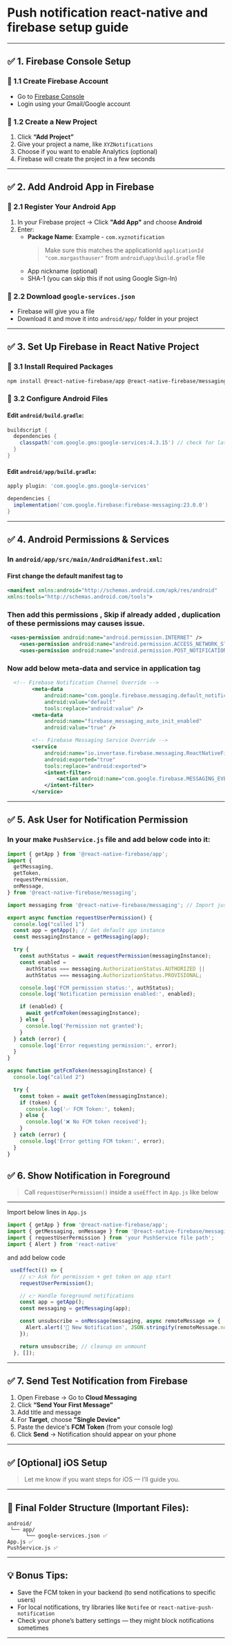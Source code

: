 # Push notification react-native and firebase setup guide
---

## ✅ **1. Firebase Console Setup**

### 🔹 1.1 Create Firebase Account
- Go to [Firebase Console](https://console.firebase.google.com/)
- Login using your Gmail/Google account

### 🔹 1.2 Create a New Project
1. Click **“Add Project”**
2. Give your project a name, like `XYZNotifications`
3. Choose if you want to enable Analytics (optional)
4. Firebase will create the project in a few seconds

---

## ✅ **2. Add Android App in Firebase**

### 🔹 2.1 Register Your Android App
1. In your Firebase project → Click **"Add App"** and choose **Android**
2. Enter:
   - **Package Name**: Example - `com.xyznotification`
     > Make sure this matches the applicationId `applicationId "com.margasthauser"` from `android\app\build.gradle` file
   - App nickname (optional)
   - SHA-1 (you can skip this if not using Google Sign-In)

### 🔹 2.2 Download `google-services.json`
- Firebase will give you a file
- Download it and move it into `android/app/` folder in your project

---

## ✅ **3. Set Up Firebase in React Native Project**

### 🔹 3.1 Install Required Packages

```bash
npm install @react-native-firebase/app @react-native-firebase/messaging
```

### 🔹 3.2 Configure Android Files

#### Edit `android/build.gradle`:

```gradle
buildscript {
  dependencies {
    classpath('com.google.gms:google-services:4.3.15') // check for latest
  }
}
```

#### Edit `android/app/build.gradle`:

```gradle
apply plugin: 'com.google.gms.google-services'

dependencies {
  implementation('com.google.firebase:firebase-messaging:23.0.0')
}
```

---

## ✅ **4. Android Permissions & Services**

### In `android/app/src/main/AndroidManifest.xml`:

#### First change the default manifest tag to 
```xml
<manifest xmlns:android="http://schemas.android.com/apk/res/android"
xmlns:tools="http://schemas.android.com/tools">
```

### Then add this permissions , Skip if already added , duplication of these permissions may causes issue.
```xml
 <uses-permission android:name="android.permission.INTERNET" />
    <uses-permission android:name="android.permission.ACCESS_NETWORK_STATE" />
    <uses-permission android:name="android.permission.POST_NOTIFICATIONS" />
```
### Now add below meta-data and service in application tag
```xml
  <!-- Firebase Notification Channel Override -->
        <meta-data
            android:name="com.google.firebase.messaging.default_notification_channel_id"
            android:value="default"
            tools:replace="android:value" />
        <meta-data
            android:name="firebase_messaging_auto_init_enabled"
            android:value="true" />

        <!-- Firebase Messaging Service Override -->
        <service
            android:name="io.invertase.firebase.messaging.ReactNativeFirebaseMessagingService"
            android:exported="true"
            tools:replace="android:exported">
            <intent-filter>
                <action android:name="com.google.firebase.MESSAGING_EVENT" />
            </intent-filter>
        </service>
```

---

## ✅ **5. Ask User for Notification Permission**

### In your make `PushService.js` file and add below code into it:

```js
import { getApp } from '@react-native-firebase/app';
import {
  getMessaging,
  getToken,
  requestPermission,
  onMessage,
} from '@react-native-firebase/messaging';

import messaging from '@react-native-firebase/messaging'; // Import just for AuthorizationStatus

export async function requestUserPermission() {
  console.log("called 1")
  const app = getApp(); // Get default app instance
  const messagingInstance = getMessaging(app);

  try {
    const authStatus = await requestPermission(messagingInstance);
    const enabled =
      authStatus === messaging.AuthorizationStatus.AUTHORIZED ||
      authStatus === messaging.AuthorizationStatus.PROVISIONAL;

    console.log('FCM permission status:', authStatus);
    console.log('Notification permission enabled:', enabled);

    if (enabled) {
      await getFcmToken(messagingInstance);
    } else {
      console.log('Permission not granted');
    }
  } catch (error) {
    console.log('Error requesting permission:', error);
  }
}

async function getFcmToken(messagingInstance) {
  console.log("called 2")

  try {
    const token = await getToken(messagingInstance);
    if (token) {
      console.log('✅ FCM Token:', token);
    } else {
      console.log('❌ No FCM token received');
    }
  } catch (error) {
    console.log('Error getting FCM token:', error);
  }
}

```



## ✅ **6. Show Notification in Foreground**

> Call `requestUserPermission()` inside a `useEffect` in `App.js` like below
 --- 
 Import below lines in `App.js`
 
```js
import { getApp } from '@react-native-firebase/app';
import { getMessaging, onMessage } from '@react-native-firebase/messaging';
import { requestUserPermission } from 'your PushService file path'; 
import { Alert } from 'react-native'
```
and add below code

```js
 useEffect(() => {
    // 👉 Ask for permission + get token on app start
    requestUserPermission();

    // 👉 Handle foreground notifications
    const app = getApp();
    const messaging = getMessaging(app);

    const unsubscribe = onMessage(messaging, async remoteMessage => {
      Alert.alert('📩 New Notification', JSON.stringify(remoteMessage.notification));
    });

    return unsubscribe; // cleanup on unmount
  }, []);
```
---
## ✅ **7. Send Test Notification from Firebase**

1. Open Firebase → Go to **Cloud Messaging**
2. Click **“Send Your First Message”**
3. Add title and message
4. For **Target**, choose **"Single Device"**
5. Paste the device's **FCM Token** (from your console log)
6. Click **Send** → Notification should appear on your phone

---

## ✅ [Optional] iOS Setup
> Let me know if you want steps for iOS — I’ll guide you.

---

## 📁 Final Folder Structure (Important Files):

```
android/
 └── app/
      └── google-services.json ✅
App.js ✅
PushService.js ✅
```

---

## 💡 Bonus Tips:

- Save the FCM token in your backend (to send notifications to specific users)
- For local notifications, try libraries like `Notifee` or `react-native-push-notification`
- Check your phone’s battery settings — they might block notifications sometimes

---
 
